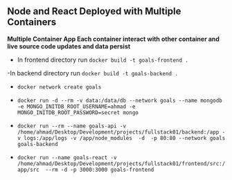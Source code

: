 ## Node and React Deployed with Multiple Containers

**Multiple Container App Each container interact with other container and live source code updates and data persist**

- In frontend directory run `docker build -t goals-frontend .`

-In backend directory run `docker build -t goals-backend .` 

- `docker network create goals`

- `docker run -d --rm -v data:/data/db --network goals --name mongodb -e MONGO_INITDB_ROOT_USERNAME=ahmad -e MONGO_INITDB_ROOT_PASSWORD=secret mongo`

- `docker run --rm --name goals-api -v /home/ahmad/Desktop/Development/projects/fullstack01/backend:/app -v logs:/app/logs -v /app/node_modules  -d  -p 80:80 --network goals goals-backend`

- `docker run --name goals-react -v /home/ahmad/Desktop/Development/projects/fullstack01/frontend/src:/app/src  --rm -d -p 3000:3000 goals-frontend`
